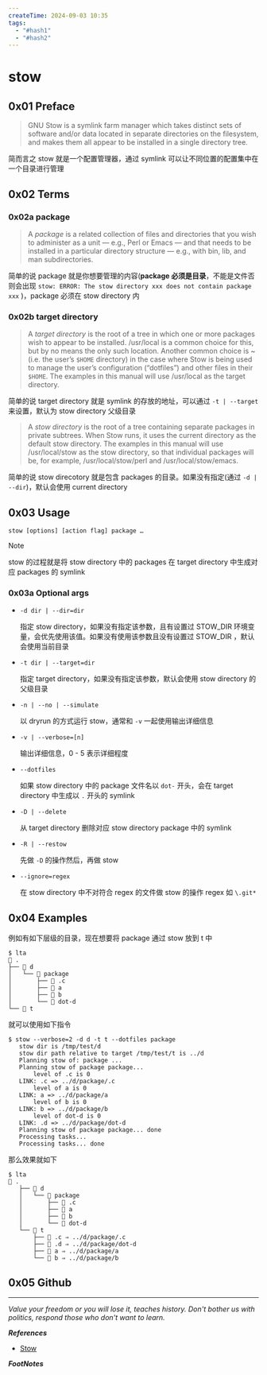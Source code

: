 ```yaml
---
createTime: 2024-09-03 10:35
tags:
  - "#hash1"
  - "#hash2"
---
```


# stow

## 0x01 Preface

> GNU Stow is a symlink farm manager which takes distinct sets of software and/or data located in separate directories on the filesystem, and makes them all appear to be installed in a single directory tree.

简而言之 stow 就是一个配置管理器，通过 symlink 可以让不同位置的配置集中在一个目录进行管理

## 0x02 Terms

### 0x02a package

> A *package* is a related collection of files and directories that you wish to administer as a unit — e.g., Perl or Emacs — and that needs to be installed in a particular directory structure — e.g., with bin, lib, and man subdirectories.

简单的说 package 就是你想要管理的内容(**package 必须是目录**，不能是文件否则会出现 `stow: ERROR: The stow directory xxx does not contain package xxx` )，package 必须在 stow directory 内

### 0x02b target directory

> A *target directory* is the root of a tree in which one or more packages wish to appear to be installed. /usr/local is a common choice for this, but by no means the only such location. Another common choice is ~ (i.e. the user’s `$HOME` directory) in the case where Stow is being used to manage the user’s configuration (“dotfiles”) and other files in their `$HOME`. The examples in this manual will use /usr/local as the target directory.

简单的说 target directory 就是 symlink 的存放的地址，可以通过 `-t | --target` 来设置，默认为 stow directory 父级目录

> A *stow directory* is the root of a tree containing separate packages in private subtrees. When Stow runs, it uses the current directory as the default stow directory. The examples in this manual will use /usr/local/stow as the stow directory, so that individual packages will be, for example, /usr/local/stow/perl and /usr/local/stow/emacs.

简单的说 stow direcotory 就是包含 packages 的目录。如果没有指定(通过 `-d | --dir`)，默认会使用 current directory 

## 0x03 Usage

```
stow [options] [action flag] package …
```

> [!NOTE]
> stow 的过程就是将 stow directory 中的 packages 在 target directory 中生成对应 packages 的 symlink

### 0x03a Optional args

- `-d dir | --dir=dir`

	指定 stow directory，如果没有指定该参数，且有设置过 STOW_DIR 环境变量，会优先使用该值。如果没有使用该参数且没有设置过 STOW_DIR ，默认会使用当前目录

- `-t dir | --target=dir`

	指定 target directory，如果没有指定该参数，默认会使用 stow directory 的父级目录

- `-n | --no | --simulate`

	以 dryrun 的方式运行 stow，通常和 `-v` 一起使用输出详细信息

- `-v | --verbose=[n]`

	输出详细信息，0 - 5 表示详细程度

- `--dotfiles`

	如果 stow directory 中的 package 文件名以 `dot-` 开头，会在 target directory 中生成以 `.` 开头的 symlink

- `-D | --delete`

	从 target directory 删除对应 stow directory package 中的 symlink

- `-R | --restow`

	先做 `-D` 的操作然后，再做 stow

- `--ignore=regex`

	在 stow directory 中不对符合 regex 的文件做 stow 的操作
	regex 如 `\.git*`

## 0x04 Examples

例如有如下层级的目录，现在想要将 package 通过 stow 放到  t 中

```
$ lta
 .
├──  d
│   └──  package
│       ├──  .c
│       ├──  a
│       ├──  b
│       └──  dot-d
└──  t
```

就可以使用如下指令

```
$ stow --verbose=2 -d d -t t --dotfiles package
   stow dir is /tmp/test/d
   stow dir path relative to target /tmp/test/t is ../d
   Planning stow of: package ...
   Planning stow of package package...
       level of .c is 0
   LINK: .c => ../d/package/.c
       level of a is 0
   LINK: a => ../d/package/a
       level of b is 0
   LINK: b => ../d/package/b
       level of dot-d is 0
   LINK: .d => ../d/package/dot-d
   Planning stow of package package... done
   Processing tasks...
   Processing tasks... done
```

那么效果就如下

```
$ lta
 .
   ├──  d
   │   └──  package
   │       ├──  .c
   │       ├──  a
   │       ├──  b
   │       └──  dot-d
   └──  t
       ├──  .c ⇒ ../d/package/.c
       ├──  .d ⇒ ../d/package/dot-d
       ├──  a ⇒ ../d/package/a
       └──  b ⇒ ../d/package/b
```

## 0x05 Github

---
*Value your freedom or you will lose it, teaches history. Don't bother us with politics, respond those who don't want to learn.*

***References***

- [Stow](https://www.gnu.org/software/stow/manual/stow.html)


***FootNotes***


